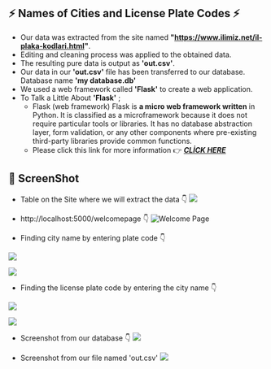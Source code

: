 
## :zap: Names of Cities and License Plate Codes :zap:
* Our data was extracted from the site named **"https://www.ilimiz.net/il-plaka-kodlari.html"**.
* Editing and cleaning process was applied to the obtained data.
* The resulting pure data is output as **'out.csv'**.
* Our data in our **'out.csv'** file has been transferred to our database. Database name **'my database.db'**
* We used a web framework called **'Flask'** to create a web application.
* To Talk a Little About **'Flask'** ; 
  * Flask (web framework) Flask is **a micro web framework written** in Python. It is classified as a microframework because it does not require particular tools or libraries. It has no database abstraction layer, form validation, or any other components where pre-existing third-party libraries provide common functions.
  * Please click this link for more information :point_right: [***CLİCK HERE***](https://flask.palletsprojects.com/en/2.0.x/)
 
## :camera_flash: ScreenShot
* Table on the Site where we will extract the data :point_down:
![](https://github.com/berkay-c/Python_WorkShops/blob/main/PythonWebScraping/NamesofCitiesandLicensePlateCodes/SS/SS1.png?raw=true)

* http://localhost:5000/welcomepage :point_down:
![Welcome Page](https://github.com/berkay-c/Python_WorkShops/blob/main/PythonWebScraping/NamesofCitiesandLicensePlateCodes/SS/SS2.png?raw=true)

* Finding city name by entering plate code :point_down:
 
![](https://github.com/berkay-c/Python_WorkShops/blob/main/PythonWebScraping/NamesofCitiesandLicensePlateCodes/SS/SS12.png?raw=true)

![](https://github.com/berkay-c/Python_WorkShops/blob/main/PythonWebScraping/NamesofCitiesandLicensePlateCodes/SS/SS13.png?raw=true)

* Finding the license plate code by entering the city name :point_down:
 
![](https://github.com/berkay-c/Python_WorkShops/blob/main/PythonWebScraping/NamesofCitiesandLicensePlateCodes/SS/SS10.png?raw=true)

![](https://github.com/berkay-c/Python_WorkShops/blob/main/PythonWebScraping/NamesofCitiesandLicensePlateCodes/SS/SS11.png?raw=true)

* Screenshot from our database :point_down:
![](https://github.com/berkay-c/Python_WorkShops/blob/main/PythonWebScraping/NamesofCitiesandLicensePlateCodes/SS/DatabaseSS.png?raw=true)

* Screenshot from our file named 'out.csv'
![](https://github.com/berkay-c/Python_WorkShops/blob/main/PythonWebScraping/NamesofCitiesandLicensePlateCodes/SS/out_csv.png?raw=true)

